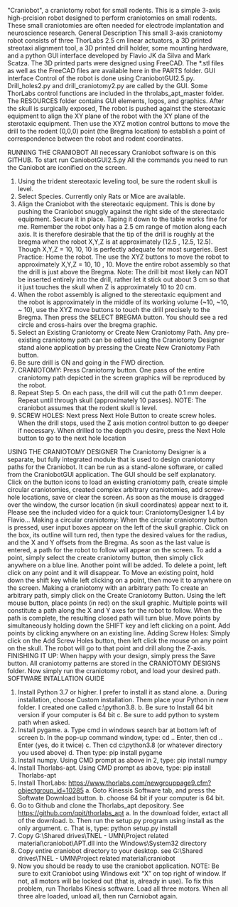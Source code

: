 "Craniobot", a craniotomy robot for small rodents.
This is a simple 3-axis high-prcision robot designed to perform craniotomies on small rodents. These small craniotomies are often needed for electrode implantation and neuroscience research.
General Description
This small 3-axis craniotomy robot consists of three ThorLabs 2.5 cm linear actuators, a 3D printed streotaxi alignment tool, a 3D printed drill holder, some mounting hardware, and a python GUI interface developed by Flavio JK da Silva and Mark Scatza. The 3D printed parts were designed using FreeCAD.
The *.stl files as well as the FreeCAD files are available here in the PARTS folder.
GUI interface
Control of the robot is done using CraniobotGUI2.5.py. Drill_holes2.py and drill_craniotomy2.py are called by the GUI. Some ThorLabs control functions are included in the throlabs_apt_master folder. The RESOURCES folder contains GUI elements, logos, and graphics. After the skull is surgically exposed, The robot is pushed against the stereotaxic equipment to align the XY plane of the robot with the XY plane of the sterotaxic equipment. Then use the XYZ motion control buttons to move the drill to the rodent (0,0,0) point (the Bregma location) to establish a point of correspondence between the robot and rodent coordinates.

RUNNING THE CRANIOBOT
All necessary Craniobot software is on this GITHUB. To start run CaniobotGUI2.5.py All the commands you need to run the Caniobot are iconified on the screen.
1.	Using the trident stereotaxic leveling tool, be sure the rodent skull is level.
2.	Select Species. Currently only Rats or Mice are available.
3.	Align the Craniobot with the stereotaxic equipment.
This is done by pushing the Craniobot snuggly against the right side of the stereotaxic equipment.
Secure it in place. Taping it down to the table works fine for me. Remember the robot only has a 2.5 cm range of motion along each axis.
It is therefore desirable that the tip of the drill is roughly at the bregma when the robot X,Y,Z is at approximately (12.5 , 12.5, 12.5). Though X,Y,Z = 10, 10, 10 is perfectly adequate for most surgeries.
Best Practice: Home the robot. The use the XYZ buttons to move the robot to approximately X,Y,Z = 10, 10 , 10.
Move the entire robot assembly so that the drill is just above the Bregma.
Note: The drill bit most likely can NOT be inserted entirely into the drill, rather let it stick out about 3 cm so that it just touches the skull when Z is approximately 10 to 20 cm.
4.	When the robot assembly is aligned to the stereotaxic equipment and the robot is approximately in the middle of its working volume (~10, ~10, ~ 10), use the XYZ move buttons to touch the drill precisely to the Bregma.
Then press the SELECT BREGMA button. You should see a red circle and cross-hairs over the bregma graphic.
5.	Select an Existing Craniotomy or Create New Craniotomy Path.
Any pre-existing craniotomy path can be edited using the Craniotomy Designer stand alone application by pressing the Create New Craniotomy Path button.
6.	Be sure drill is ON and going in the FWD direction.
7.	CRANIOTOMY: Press Craniotomy button. One pass of the entire craniotomy path depicted in the screen graphics will be reproduced by the robot.
8.	Repeat Step 5. On each pass, the drill will cut the path 0.1 mm deeper.
Repeat until through skull (approximately 10 passes). NOTE: The craniobot assumes that the rodent skull is level.
9.	SCREW HOLES: Next press Next Hole Button to create screw holes. When the drill stops, used the Z axis motion control button to go deeper if necessary. When drilled to the depth you desire, press the Next Hole button to go to the next hole location





USING THE CRANIOTOMY DESIGNER
The Craniotomy Designer is a separate, but fully integrated module that is used to design craniotomy paths for the Craniobot. It can be run as a stand-alone software, or called from the CraniobotGUI application. The GUI should be self explanatory. Click on the button icons to load an existing craniotomy path, create simple circular craniotomies, created complex arbitrary craniotomies, add screw-hole locations, save or clear the screen. As soon as the mouse is dragged over the window, the cursor location (in skull coordinates) appear next to it. Please see the included video for a quick tour: CraniotomyDesigner 1.4 by Flavio...
Making a circular craniotomy: When the circular craniotomy button is pressed, user input boxes appear on the left of the skull graphic. Click on the box, its
outline will turn red, then type the desired values for the radius, and the X and Y offsets from the Bregma. As soon as the last value is entered, a path for the robot to follow will appear on the screen.
To add a point, simply select the create craniotomy button, then simply click anywhere on a blue line. Another point will be added.
To delete a point, left click on any point and it will disappear.
To Move an existing point, hold down the shift key while left clicking on a point, then move it to anywhere on the screen.
Making a craniotomy with an arbitrary path:
To create an arbitrary path, simply click on the Create Craniotomy Button. Using the left mouse button, place points (in red) on the skull graphic. Multiple points will constitute a path along the X and Y axes for the robot to follow. When the path is complete, the resulting closed path will turn blue. Move points by simultaneously holding down the SHIFT key and left clicking on a point. Add points by clicking anywhere on an existing line.
Adding Screw Holes: Simply click on the Add Screw Holes button, then left click the mouse on any point on the skull. The robot will go to that point and drill along the Z-axis.
FINISHING IT UP: When happy with your design, simply press the Save button. All craniotomy patterns are stored in the CRANIOTOMY DESIGNS folder. Now simply run the craniotomy robot, and load your desired path.
SOFTWARE INTALLATION GUIDE
1.	Install Python 3.7 or higher. I prefer to install it as stand alone. a. During installation, choose Custom installation. Them place your Python in new folder. I created one called
c:\python3.8.
b. Be sure to Install 64 bit version if your computer is 64 bit c. Be sure to add python to system path when asked.
2.	Install pygame.
a. Type cmd in windows search bar at bottom left of screen b. In the pop-up command window, type: cd .. Enter, then cd .. Enter (yes, do it twice) c. Then cd c:\python3.8 (or whatever directory you used above) d. Then type: pip install pygame
3.	Install numpy. Using CMD prompt as above in 2, type: pip install numpy
4.	Install Thorlabs-apt. Using CMD prompt as above, type: pip install Thorlabs-apt
5.	Install ThorLabs: https://www.thorlabs.com/newgrouppage9.cfm?objectgroup_id=10285 a. Goto Kinessis Software tab, and press the Softwate Download button.
b. choose 64 bit if your computer is 64 bit.
6.	Go to Github and clone the Thorlabs_apt depository. See https://github.com/qpit/thorlabs_apt a. In the download folder, extact all of the download. b. Then run the setup.py program using install as the only argument. c. That is, type: python setup.py install
7.	Copy G:\Shared drives\TNEL - UMN\Project related material\craniobot\APT.dll into the Windows\System32 directory
8.	Copy entire craniobot directory to your desktop. see G:\Shared drives\TNEL - UMN\Project related material\craniobot
9.	Now you should be ready to use the craniobot application. NOTE: Be sure to exit Craniobot using Windows exit “X” on top right of window. If not, all motors will be locked out (that is, already in use). To fix this problem, run Thorlabs Kinesis software. Load all three motors. When all three alre loaded, unload all, then run Carniobot again.
